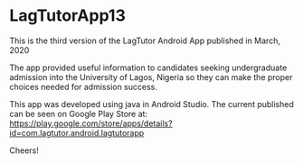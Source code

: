 # LagTutorApp13
This is the third version of the LagTutor Android App published in March, 2020

The app provided useful information to candidates seeking undergraduate admission into the
University of Lagos, Nigeria so they can make the proper choices needed for admission success.

This app was developed using java in Android Studio. The current published can be seen on
Google Play Store at: https://play.google.com/store/apps/details?id=com.lagtutor.android.lagtutorapp 

Cheers!
